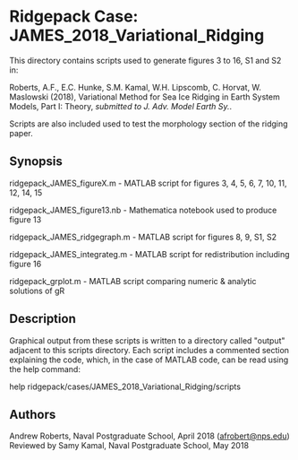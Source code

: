 # Ridgepack Case: JAMES\_2018\_Variational\_Ridging

This directory contains scripts used to generate figures 3 to 16, S1 and S2 in:

Roberts, A.F., E.C. Hunke, S.M. Kamal, W.H. Lipscomb, C. Horvat, W. Maslowski (2018),
Variational Method for Sea Ice Ridging in Earth System Models, Part I: Theory, *submitted to J. Adv. Model Earth Sy.*.

Scripts are also included used to test the morphology section of the ridging paper.

## Synopsis

ridgepack\_JAMES\_figureX.m    - MATLAB script for figures 3, 4, 5, 6, 7, 10, 11, 12, 14, 15 

ridgepack\_JAMES\_figure13.nb  - Mathematica notebook used to produce figure 13

ridgepack\_JAMES\_ridgegraph.m - MATLAB script for figures 8, 9, S1, S2

ridgepack\_JAMES\_integrateg.m - MATLAB script for redistribution including figure 16

ridgepack\_grplot.m            - MATLAB script comparing numeric & analytic solutions of gR

## Description

Graphical output from these scripts is written to a directory called "output" 
adjacent to this scripts directory.  Each script includes a commented 
section explaining the code, which, in the case of MATLAB code, can be read
using the help command:  

help ridgepack/cases/JAMES\_2018\_Variational\_Ridging/scripts

## Authors

Andrew Roberts, Naval Postgraduate School, April 2018 (afrobert@nps.edu)
Reviewed by Samy Kamal, Naval Postgraduate School, May 2018

